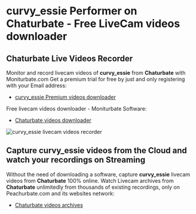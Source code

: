 # curvy_essie Performer on Chaturbate - Free LiveCam videos downloader

## Chaturbate Live Videos Recorder

Monitor and record livecam videos of **curvy_essie** from **Chaturbate** with Moniturbate.com
Get a premium trial for free by just and only registering with your Email address:
* [curvy_essie Premium videos downloader](https://moniturbate.com/request-demo-licence-key.html)

Free livecam videos downloader - Moniturbate Software:
* [Chaturbate videos downloader](https://moniturbate.com/moniturbate-download-software.html)

![curvy_essie livecam videos recorder](https://peachurnet.com/templates/moniturbate-software.png)


## Capture curvy_essie videos from the Cloud and watch your recordings on Streaming

Without the need of downloading a software, capture **curvy_essie** livecam videos from **Chaturbate** 100% online.
Watch Livecam archives from **Chaturbate** unlimitedly from thousands of existing recordings, only on Peachurbate.com and its websites network:
* [Chaturbate videos archives](https://peachurnet.com/)